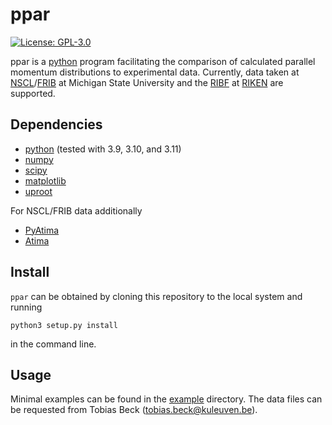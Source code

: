 # ppar

[![License: GPL-3.0](https://img.shields.io/github/license/TB-IKP/ppar?color=blue)](LICENSE)

ppar is a [python](https://www.python.org/) program facilitating the comparison 
of calculated parallel momentum distributions to experimental data.
Currently, data taken at [NSCL](https://nscl.msu.edu/)/[FRIB](https://frib.msu.edu/) at Michigan State University and 
the [RIBF](https://www.nishina.riken.jp/ribf/) at [RIKEN](https://www.riken.jp/en/) are supported.

## Dependencies

* [python](https://www.python.org/) (tested with 3.9, 3.10, and 3.11)
* [numpy](https://numpy.org/)
* [scipy](https://www.scipy.org/)
* [matplotlib](https://matplotlib.org/)
* [uproot](https://github.com/scikit-hep/uproot5)

For NSCL/FRIB data additionally

* [PyAtima](https://github.com/TB-IKP/PyAtima)
* [Atima](https://web-docs.gsi.de/~weick/atima/)

## Install

`ppar` can be obtained by cloning this repository to the local system and running

```
python3 setup.py install
```

in the command line.

## Usage

Minimal examples can be found in the [example](example) directory.
The data files can be requested from Tobias Beck (tobias.beck@kuleuven.be).